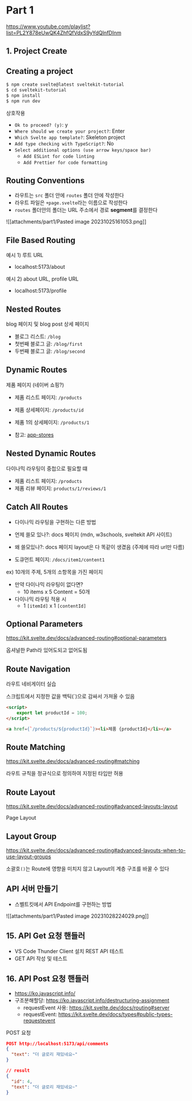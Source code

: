# Part 1

https://www.youtube.com/playlist?list=PL2Y878eUwQK4ZhfQfVdxS9yYdQlnfDInm

## 1. Project Create
## Creating a project
```bash
$ npm create svelte@latest sveltekit-tutorial
$ cd sveltekit-tutorial
$ npm install
$ npm run dev
```

상호작용
- `Ok to proceed? (y)`: y
- `Where should we create your project?`: Enter
- `Which Svelte app template?`: Skeleton project
- `Add type checking with TypeScript?`: No
- `Select additional options (use arrow keys/space bar)`
	- `Add ESLint for code linting`
	- `Add Prettier for code formatting`


## Routing Conventions
- 라우트는 `src` 폴더 안에 `routes` 폴더 안에 작성한다
- 라우트 파일은 `+page.svelte`라는 이름으로 작성한다
- `routes` 폴더안의 폴더는 URL 주소에서 경로 **segment**를 결정한다

![[attachments/part1/Pasted image 20231025161053.png]]

## File Based Routing
예시 1) 루트 URL
- localhost:5173/about

예시 2) about URL, profile URL
- localhost:5173/profile

## Nested Routes
blog 페이지 및 blog post 상세 페이지

- 블로그 리스트: `/blog`
- 첫번째 블로그 글: `/blog/first`
- 두번째 블로그 글: `/blog/second`

## Dynamic Routes
제품 페이지 (네이버 쇼핑?)

- 제품 리스트 페이지: `/products`
- 제품 상세페이지: `/products/id`
- 제품 1의 상세페이지: `/products/1`

- 참고: [app-stores](https://kit.svelte.dev/docs/modules#$app-stores)

## Nested Dynamic Routes
다이나믹 라우팅이 중첩으로 필요할 떄

- 제품 리스트 페이지: `/products`
- 제품 리뷰 페이지: `products/1/reviews/1`

## Catch All Routes
- 다이나믹 라우팅을 구현하는 다른 방법
- 언제 쓸모 있나?: docs 페이지 (mdn, w3schools, sveltekit API 사이트)
- 왜 쓸모있나?: docs 페이지 layout은 다 똑같이 생겼음 (주제에 따라 url만 다름)

- 도큐먼트 페이지: `/docs/item1/content1`

ex) 10개의 주제, 5개의 소항목을 가진 페이지
- 만약 다이나믹 라우팅이 없다면?
	- 10 items x 5 Content = 50개
- 다이나믹 라우팅 적용 시
	- 1 `[itemId]` x 1 `[contentId]`

## Optional Parameters
https://kit.svelte.dev/docs/advanced-routing#optional-parameters

옵셔널한 Path라 있어도되고 없어도됨

## Route Navigation
라우트 네비게이터 실습

스크립트에서 지정한 값을 백틱(\`)으로 감싸서 가져올 수 있음
```html
<script>
    export let productId = 100;
</script>

<a href={`/products/${productId}`}><li>제품 {productId}</li></a>
```

## Route Matching
https://kit.svelte.dev/docs/advanced-routing#matching

라우트 규칙을 정규식으로 정의하여 지정된 타입만 허용

## Route Layout
https://kit.svelte.dev/docs/advanced-routing#advanced-layouts-layout

Page Layout

## Layout Group
https://kit.svelte.dev/docs/advanced-routing#advanced-layouts-when-to-use-layout-groups

소괄호`()`는 Route에 영향을 미치지 않고 Layout의 계층 구조를 바꿀 수 있다

## API 서버 만들기
- 스벨트킷에서 API Endpoint를 구현하는 방법

![[attachments/part1/Pasted image 20231028224029.png]]

## 15. API Get 요청 핸들러
- VS Code Thunder Client 설치 REST API 테스트
- GET API 작성 및 테스트

## 16. API Post 요청 핸들러
- https://ko.javascript.info/
- 구조분해할당: https://ko.javascript.info/destructuring-assignment
	- requestEvent 사용: https://kit.svelte.dev/docs/routing#server
	- requestEvent: https://kit.svelte.dev/docs/types#public-types-requestevent

POST 요청
```JSON
POST http://localhost:5173/api/comments
{
  "text": "더 글로리 재밌네요~"
}

// result
{
  "id": 4,
  "text": "더 글로리 재밌네요~"
}
```

